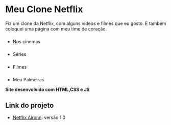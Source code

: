 <h1> Meu Clone Netflix</h1>
<p align="justify"> Fiz um clone da Netflix, com alguns vídeos e filmes que eu gosto. E também coloquei uma página com meu time de coração.</p>


### 
- Nos cinemas
### 
- Séries 
### 
- Filmes
### 
- Meu Palmeiras

<strong>Site desenvolvido com HTML,CSS e JS</strong>
## Link do projeto
- [Netflix Aironn](https://netflix-aironn.netlify.app/): versão 1.0 


